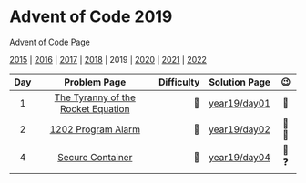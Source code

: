 # Advent of Code 2019

[Advent of Code Page](https://adventofcode.com/2019)

[2015](/year15) | [2016](/year16) | [2017](/year17) | [2018](/year18) | 2019 | [2020](/year20) | [2021](/year21) | [2022](/year22)

| Day |                         Problem Page                         | Difficulty |       Solution Page       |         :wink:          |
|:--:|:------------------------------------------------------------:| ---: |:-------------------------:|:-----------------------:|
|  1  | [The Tyranny of the Rocket Equation](https://adventofcode.com/2019/day/1) | :star2: | [year19/day01](/year19/day01) |             :rocket:              |
|  2  |         [1202 Program Alarm](https://adventofcode.com/2019/day/2)         | :floppy_disk: | [year19/day02](/year19/day02) |   :robot: :floppy_disk:    |
|  4  |          [Secure Container](https://adventofcode.com/2019/day/4)          | :star2: | [year19/day04](/year19/day04) | :closed_lock_with_key: :question: |